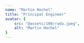 ```yaml
---
name: "Martin Hochel"
title: "Principal Engineer"
avatar: {
    src: "@assets/100/radu.jpeg",
    alt: "Martin Hochel"
}
---
```

